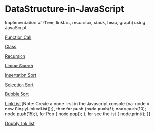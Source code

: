 # DataStructure-in-JavaScript
Implementation of (Tree, linkList, recursion, stack, heap, graph) using JavaScript


[Function Call](https://github.com/M0nster92/DataStructure-in-JavaScript/tree/master/function_call)

[Class](https://github.com/M0nster92/DataStructure-in-JavaScript/tree/master/Class)

[Recursion](https://github.com/M0nster92/DataStructure-in-JavaScript/tree/master/Recurrsion)

[Linear Search](https://github.com/M0nster92/DataStructure-in-JavaScript/tree/master/linear_search)

[Insertation Sort](https://github.com/M0nster92/DataStructure-in-JavaScript/tree/master/Insertation_Sort)

[Selection Sort](https://github.com/M0nster92/DataStructure-in-JavaScript/tree/master/Selection_Sort)

[Bubble Sort](https://github.com/M0nster92/DataStructure-in-JavaScript/tree/master/Bubble_Sort)

[LinkList](https://github.com/M0nster92/DataStructure-in-JavaScript/tree/master/link_list)
[Note: Create a node first in the Javascript console {var node = new SinglyLinkedList();},
then for push {node.push(5); node.push(10); node.push(15);},
for Pop { node.pop(); },
for see the list { node.print(); }]

[Doubly link list](https://github.com/M0nster92/DataStructure-in-JavaScript/tree/master/Doubly_link_list)

